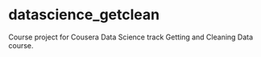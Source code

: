 # datascience_getclean
Course project for Cousera Data Science track Getting and Cleaning Data course.
